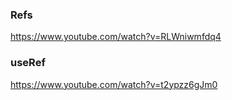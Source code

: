 ### Refs
https://www.youtube.com/watch?v=RLWniwmfdq4

### useRef
https://www.youtube.com/watch?v=t2ypzz6gJm0
